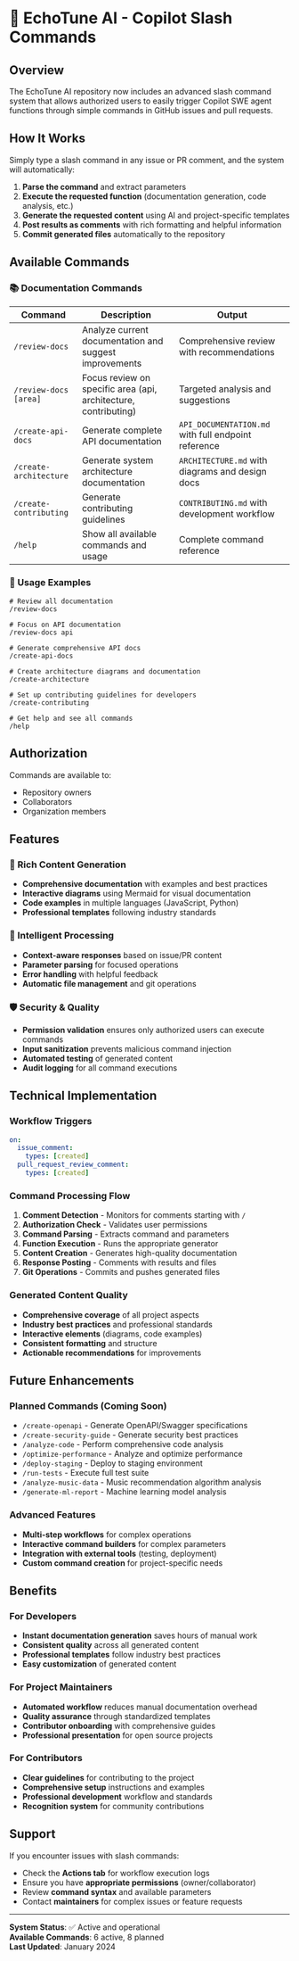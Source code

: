 # 🤖 EchoTune AI - Copilot Slash Commands

## Overview

The EchoTune AI repository now includes an advanced slash command system that allows authorized users to easily trigger Copilot SWE agent functions through simple commands in GitHub issues and pull requests.

## How It Works

Simply type a slash command in any issue or PR comment, and the system will automatically:

1. **Parse the command** and extract parameters
2. **Execute the requested function** (documentation generation, code analysis, etc.)
3. **Generate the requested content** using AI and project-specific templates
4. **Post results as comments** with rich formatting and helpful information
5. **Commit generated files** automatically to the repository

## Available Commands

### 📚 Documentation Commands

| Command | Description | Output |
|---------|-------------|---------|
| `/review-docs` | Analyze current documentation and suggest improvements | Comprehensive review with recommendations |
| `/review-docs [area]` | Focus review on specific area (api, architecture, contributing) | Targeted analysis and suggestions |
| `/create-api-docs` | Generate complete API documentation | `API_DOCUMENTATION.md` with full endpoint reference |
| `/create-architecture` | Generate system architecture documentation | `ARCHITECTURE.md` with diagrams and design docs |
| `/create-contributing` | Generate contributing guidelines | `CONTRIBUTING.md` with development workflow |
| `/help` | Show all available commands and usage | Complete command reference |

### 🎯 Usage Examples

```
# Review all documentation
/review-docs

# Focus on API documentation
/review-docs api

# Generate comprehensive API docs
/create-api-docs

# Create architecture diagrams and documentation
/create-architecture

# Set up contributing guidelines for developers
/create-contributing

# Get help and see all commands
/help
```

## Authorization

Commands are available to:
- Repository owners
- Collaborators  
- Organization members

## Features

### 🎨 Rich Content Generation
- **Comprehensive documentation** with examples and best practices
- **Interactive diagrams** using Mermaid for visual documentation
- **Code examples** in multiple languages (JavaScript, Python)
- **Professional templates** following industry standards

### 🔄 Intelligent Processing
- **Context-aware responses** based on issue/PR content
- **Parameter parsing** for focused operations
- **Error handling** with helpful feedback
- **Automatic file management** and git operations

### 🛡️ Security & Quality
- **Permission validation** ensures only authorized users can execute commands
- **Input sanitization** prevents malicious command injection
- **Automated testing** of generated content
- **Audit logging** for all command executions

## Technical Implementation

### Workflow Triggers
```yaml
on:
  issue_comment:
    types: [created]
  pull_request_review_comment:
    types: [created]
```

### Command Processing Flow
1. **Comment Detection** - Monitors for comments starting with `/`
2. **Authorization Check** - Validates user permissions
3. **Command Parsing** - Extracts command and parameters
4. **Function Execution** - Runs the appropriate generator
5. **Content Creation** - Generates high-quality documentation
6. **Response Posting** - Comments with results and files
7. **Git Operations** - Commits and pushes generated files

### Generated Content Quality
- **Comprehensive coverage** of all project aspects
- **Industry best practices** and professional standards
- **Interactive elements** (diagrams, code examples)
- **Consistent formatting** and structure
- **Actionable recommendations** for improvements

## Future Enhancements

### Planned Commands (Coming Soon)
- `/create-openapi` - Generate OpenAPI/Swagger specifications
- `/create-security-guide` - Generate security best practices
- `/analyze-code` - Perform comprehensive code analysis
- `/optimize-performance` - Analyze and optimize performance
- `/deploy-staging` - Deploy to staging environment
- `/run-tests` - Execute full test suite
- `/analyze-music-data` - Music recommendation algorithm analysis
- `/generate-ml-report` - Machine learning model analysis

### Advanced Features
- **Multi-step workflows** for complex operations
- **Interactive command builders** for complex parameters
- **Integration with external tools** (testing, deployment)
- **Custom command creation** for project-specific needs

## Benefits

### For Developers
- **Instant documentation generation** saves hours of manual work
- **Consistent quality** across all generated content
- **Professional templates** follow industry best practices
- **Easy customization** of generated content

### For Project Maintainers
- **Automated workflow** reduces manual documentation overhead
- **Quality assurance** through standardized templates
- **Contributor onboarding** with comprehensive guides
- **Professional presentation** for open source projects

### For Contributors
- **Clear guidelines** for contributing to the project
- **Comprehensive setup** instructions and examples
- **Professional development** workflow and standards
- **Recognition system** for community contributions

## Support

If you encounter issues with slash commands:
- Check the **Actions tab** for workflow execution logs
- Ensure you have **appropriate permissions** (owner/collaborator)
- Review **command syntax** and available parameters
- Contact **maintainers** for complex issues or feature requests

---

**System Status**: ✅ Active and operational  
**Available Commands**: 6 active, 8 planned  
**Last Updated**: January 2024